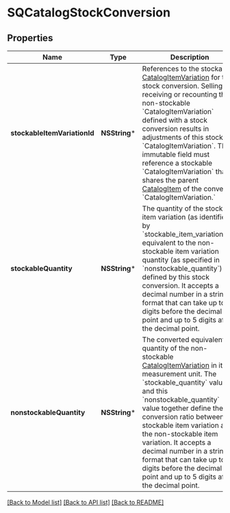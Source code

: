 # SQCatalogStockConversion

## Properties
Name | Type | Description | Notes
------------ | ------------- | ------------- | -------------
**stockableItemVariationId** | **NSString*** | References to the stockable [CatalogItemVariation](https://developer.squareup.com/reference/square_2023-10-18/objects/CatalogItemVariation) for this stock conversion. Selling, receiving or recounting the non-stockable &#x60;CatalogItemVariation&#x60; defined with a stock conversion results in adjustments of this stockable &#x60;CatalogItemVariation&#x60;. This immutable field must reference a stockable &#x60;CatalogItemVariation&#x60; that shares the parent [CatalogItem](https://developer.squareup.com/reference/square_2023-10-18/objects/CatalogItem) of the converted &#x60;CatalogItemVariation.&#x60; | 
**stockableQuantity** | **NSString*** | The quantity of the stockable item variation (as identified by &#x60;stockable_item_variation_id&#x60;) equivalent to the non-stockable item variation quantity (as specified in &#x60;nonstockable_quantity&#x60;) as defined by this stock conversion.  It accepts a decimal number in a string format that can take up to 10 digits before the decimal point and up to 5 digits after the decimal point. | 
**nonstockableQuantity** | **NSString*** | The converted equivalent quantity of the non-stockable [CatalogItemVariation](https://developer.squareup.com/reference/square_2023-10-18/objects/CatalogItemVariation) in its measurement unit. The &#x60;stockable_quantity&#x60; value and this &#x60;nonstockable_quantity&#x60; value together define the conversion ratio between stockable item variation and the non-stockable item variation. It accepts a decimal number in a string format that can take up to 10 digits before the decimal point and up to 5 digits after the decimal point. | 

[[Back to Model list]](../README.md#documentation-for-models) [[Back to API list]](../README.md#documentation-for-api-endpoints) [[Back to README]](../README.md)



